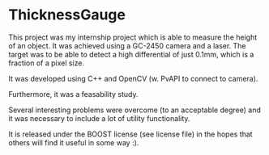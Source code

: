 # ThicknessGauge

This project was my internship project which is able to measure the height of an object.
It was achieved using a GC-2450 camera and a laser.
The target was to be able to detect a high differential of just 0.1mm, which is a fraction of a pixel size.

It was developed using C++ and OpenCV (w. PvAPI to connect to camera).

Furthermore, it was a feasability study.

Several interesting problems were overcome (to an acceptable degree) and it was necessary to include a lot of utility functionality.

It is released under the BOOST license (see license file) in the hopes that others will find it useful in some way :).
